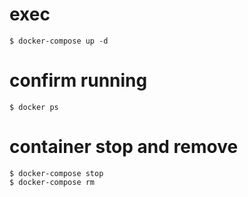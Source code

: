# exec
```
$ docker-compose up -d
```
# confirm running
```
$ docker ps
```
# container stop and remove
```
$ docker-compose stop
$ docker-compose rm
```
